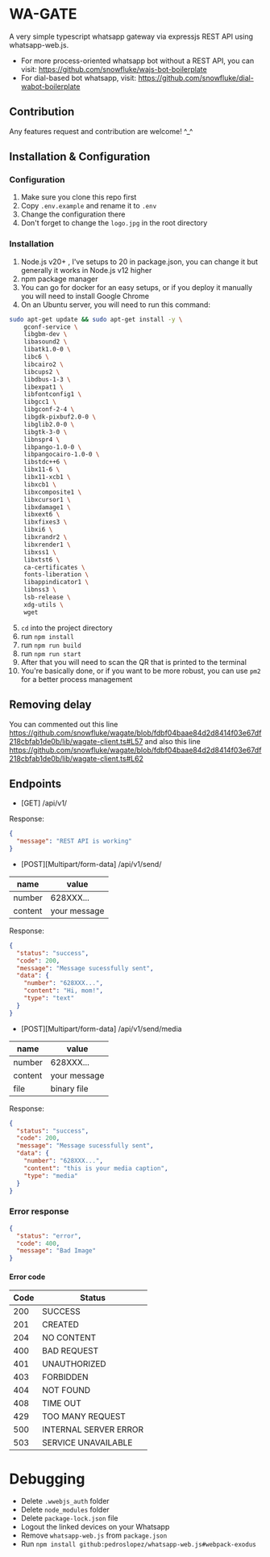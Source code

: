 # WA-GATE

A very simple typescript whatsapp gateway via expressjs REST API using whatsapp-web.js.

- For more process-oriented whatsapp bot without a REST API, you can visit: https://github.com/snowfluke/wajs-bot-boilerplate
- For dial-based bot whatsapp, visit: https://github.com/snowfluke/dial-wabot-boilerplate

## Contribution

Any features request and contribution are welcome! ^\_^

## Installation & Configuration

### Configuration

1. Make sure you clone this repo first
2. Copy `.env.example` and rename it to `.env`
3. Change the configuration there
4. Don't forget to change the `logo.jpg` in the root directory

### Installation

1. Node.js v20+ , I've setups to 20 in package.json, you can change it but generally it works in Node.js v12 higher
2. npm package manager
3. You can go for docker for an easy setups, or if you deploy it manually you will need to install Google Chrome
4. On an Ubuntu server, you will need to run this command:

```bash
sudo apt-get update && sudo apt-get install -y \
    gconf-service \
    libgbm-dev \
    libasound2 \
    libatk1.0-0 \
    libc6 \
    libcairo2 \
    libcups2 \
    libdbus-1-3 \
    libexpat1 \
    libfontconfig1 \
    libgcc1 \
    libgconf-2-4 \
    libgdk-pixbuf2.0-0 \
    libglib2.0-0 \
    libgtk-3-0 \
    libnspr4 \
    libpango-1.0-0 \
    libpangocairo-1.0-0 \
    libstdc++6 \
    libx11-6 \
    libx11-xcb1 \
    libxcb1 \
    libxcomposite1 \
    libxcursor1 \
    libxdamage1 \
    libxext6 \
    libxfixes3 \
    libxi6 \
    libxrandr2 \
    libxrender1 \
    libxss1 \
    libxtst6 \
    ca-certificates \
    fonts-liberation \
    libappindicator1 \
    libnss3 \
    lsb-release \
    xdg-utils \
    wget
```

5. `cd` into the project directory
6. run `npm install`
7. run `npm run build`
8. run `npm run start`
9. After that you will need to scan the QR that is printed to the terminal
10. You're basically done, or if you want to be more robust, you can use `pm2` for a better process management

## Removing delay

You can commented out this line https://github.com/snowfluke/wagate/blob/fdbf04baae84d2d8414f03e67df218cbfab1de0b/lib/wagate-client.ts#L57 and also this line https://github.com/snowfluke/wagate/blob/fdbf04baae84d2d8414f03e67df218cbfab1de0b/lib/wagate-client.ts#L62

## Endpoints

- [GET] /api/v1/

Response:

```json
{
  "message": "REST API is working"
}
```

- [POST][Multipart/form-data] /api/v1/send/

| name    | value        |
| ------- | ------------ |
| number  | 628XXX...    |
| content | your message |

Response:

```json
{
  "status": "success",
  "code": 200,
  "message": "Message sucessfully sent",
  "data": {
    "number": "628XXX...",
    "content": "Hi, mom!",
    "type": "text"
  }
}
```

- [POST][Multipart/form-data] /api/v1/send/media

| name    | value        |
| ------- | ------------ |
| number  | 628XXX...    |
| content | your message |
| file    | binary file  |

Response:

```json
{
  "status": "success",
  "code": 200,
  "message": "Message sucessfully sent",
  "data": {
    "number": "628XXX...",
    "content": "this is your media caption",
    "type": "media"
  }
}
```

### Error response

```json
{
  "status": "error",
  "code": 400,
  "message": "Bad Image"
}
```

#### Error code

| Code | Status                |
| ---- | --------------------- |
| 200  | SUCCESS               |
| 201  | CREATED               |
| 204  | NO CONTENT            |
| 400  | BAD REQUEST           |
| 401  | UNAUTHORIZED          |
| 403  | FORBIDDEN             |
| 404  | NOT FOUND             |
| 408  | TIME OUT              |
| 429  | TOO MANY REQUEST      |
| 500  | INTERNAL SERVER ERROR |
| 503  | SERVICE UNAVAILABLE   |

# Debugging

- Delete `.wwebjs_auth` folder
- Delete `node_modules` folder
- Delete `package-lock.json` file
- Logout the linked devices on your Whatsapp
- Remove `whatsapp-web.js` from `package.json`
- Run `npm install github:pedroslopez/whatsapp-web.js#webpack-exodus`
